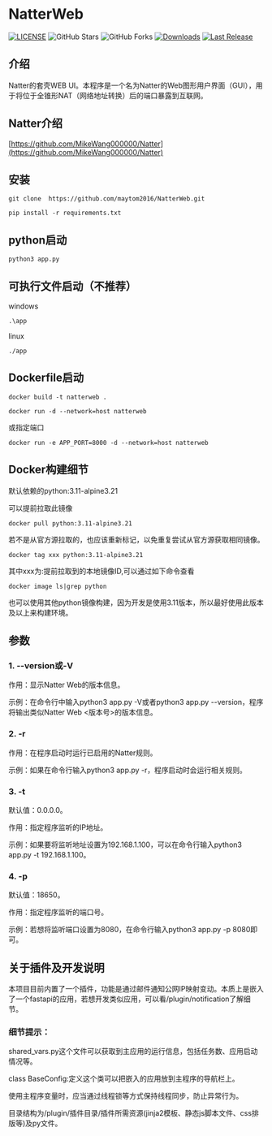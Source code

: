 # NatterWeb


[![LICENSE](https://img.shields.io/github/license/maytom2016/NatterWeb.svg?style=flat-square&label=LICENSE)](https://github.com/maytom2016/NatterWeb/blob/master/LICENSE)
![GitHub Stars](https://img.shields.io/github/stars/maytom2016/NatterWeb.svg?style=flat-square&label=Stars&logo=github)
![GitHub Forks](https://img.shields.io/github/forks/maytom2016/NatterWeb.svg?style=flat-square&label=Forks&logo=github)
[![Downloads](https://img.shields.io/github/downloads/maytom2016/NatterWeb/total?logo=github&style=flat-square)](https://github.com/maytom2016/NatterWeb/releases/latest)
[![Last Release](https://img.shields.io/github/v/release/maytom2016/NatterWeb?logo=github&label=latest&style=flat-square)](https://github.com/navidrome/maytom2016/NatterWeb)

## 介绍
Natter的套壳WEB UI。本程序是一个名为Natter的Web图形用户界面（GUI），用于将位于全锥形NAT（网络地址转换）后的端口暴露到互联网。

## Natter介绍
[https://github.com/MikeWang000000/Natter](https://github.com/MikeWang000000/Natter)

## 安装
~~~
git clone  https://github.com/maytom2016/NatterWeb.git
~~~
~~~
pip install -r requirements.txt
~~~
## python启动
~~~
python3 app.py
~~~
## 可执行文件启动（不推荐）
windows
~~~
.\app
~~~
linux
~~~
./app
~~~
## Dockerfile启动

~~~
docker build -t natterweb .
~~~

~~~
docker run -d --network=host natterweb
~~~
或指定端口
~~~
docker run -e APP_PORT=8000 -d --network=host natterweb
~~~

## Docker构建细节
默认依赖的python:3.11-alpine3.21

可以提前拉取此镜像
~~~
docker pull python:3.11-alpine3.21
~~~
若不是从官方源拉取的，也应该重新标记，以免重复尝试从官方源获取相同镜像。
~~~
docker tag xxx python:3.11-alpine3.21
~~~
其中xxx为:提前拉取到的本地镜像ID,可以通过如下命令查看
~~~
docker image ls|grep python
~~~
也可以使用其他python镜像构建，因为开发是使用3.11版本，所以最好使用此版本及以上来构建环境。

## 参数
### 1. --version或-V

作用：显示Natter Web的版本信息。

示例：在命令行中输入python3 app.py -V或者python3 app.py --version，程序将输出类似Natter Web <版本号>的版本信息。

### 2. -r
作用：在程序启动时运行已启用的Natter规则。

示例：如果在命令行输入python3 app.py -r，程序启动时会运行相关规则。

### 3. -t

默认值：0.0.0.0。

作用：指定程序监听的IP地址。

示例：如果要将监听地址设置为192.168.1.100，可以在命令行输入python3 app.py -t 192.168.1.100。

### 4. -p

默认值：18650。

作用：指定程序监听的端口号。

示例：若想将监听端口设置为8080，在命令行输入python3 app.py -p 8080即可。

## 关于插件及开发说明

本项目目前内置了一个插件，功能是通过邮件通知公网IP映射变动。本质上是嵌入了一个fastapi的应用，若想开发类似应用，可以看/plugin/notification了解细节。

### 细节提示：
shared_vars.py这个文件可以获取到主应用的运行信息，包括任务数、应用启动情况等。

class BaseConfig:定义这个类可以把嵌入的应用放到主程序的导航栏上。

使用主程序变量时，应当通过线程锁等方式保持线程同步，防止异常行为。

目录结构为/plugin/插件目录/插件所需资源(jinja2模板、静态js脚本文件、css排版等)及py文件。

